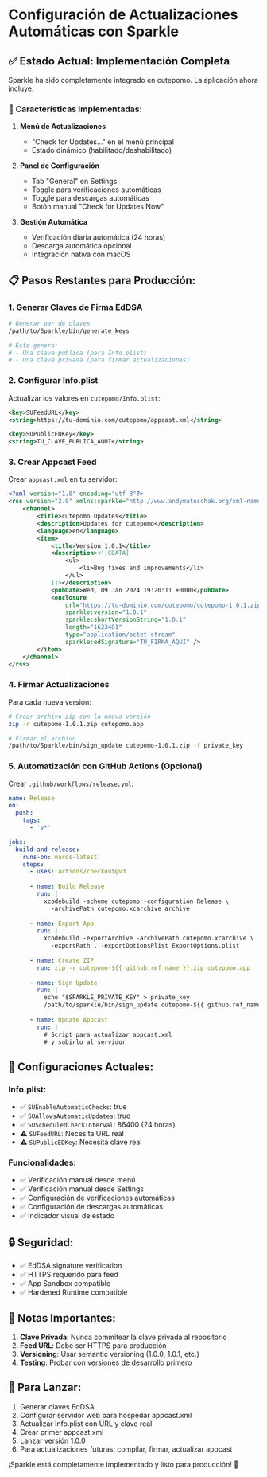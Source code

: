 # Configuración de Actualizaciones Automáticas con Sparkle

## ✅ **Estado Actual: Implementación Completa**

Sparkle ha sido completamente integrado en cutepomo. La aplicación ahora incluye:

### 🔧 **Características Implementadas:**

1. **Menú de Actualizaciones**
   - "Check for Updates..." en el menú principal
   - Estado dinámico (habilitado/deshabilitado)

2. **Panel de Configuración**
   - Tab "General" en Settings
   - Toggle para verificaciones automáticas
   - Toggle para descargas automáticas
   - Botón manual "Check for Updates Now"

3. **Gestión Automática**
   - Verificación diaria automática (24 horas)
   - Descarga automática opcional
   - Integración nativa con macOS

## 📋 **Pasos Restantes para Producción:**

### 1. **Generar Claves de Firma EdDSA**

```bash
# Generar par de claves
/path/to/Sparkle/bin/generate_keys

# Esto genera:
# - Una clave pública (para Info.plist)
# - Una clave privada (para firmar actualizaciones)
```

### 2. **Configurar Info.plist**

Actualizar los valores en `cutepomo/Info.plist`:

```xml
<key>SUFeedURL</key>
<string>https://tu-dominio.com/cutepomo/appcast.xml</string>

<key>SUPublicEDKey</key>
<string>TU_CLAVE_PUBLICA_AQUI</string>
```

### 3. **Crear Appcast Feed**

Crear `appcast.xml` en tu servidor:

```xml
<?xml version="1.0" encoding="utf-8"?>
<rss version="2.0" xmlns:sparkle="http://www.andymatuschak.org/xml-namespaces/sparkle">
    <channel>
        <title>cutepomo Updates</title>
        <description>Updates for cutepomo</description>
        <language>en</language>
        <item>
            <title>Version 1.0.1</title>
            <description><![CDATA[
                <ul>
                    <li>Bug fixes and improvements</li>
                </ul>
            ]]></description>
            <pubDate>Wed, 09 Jan 2024 19:20:11 +0000</pubDate>
            <enclosure 
                url="https://tu-dominio.com/cutepomo/cutepomo-1.0.1.zip"
                sparkle:version="1.0.1"
                sparkle:shortVersionString="1.0.1"
                length="1623481"
                type="application/octet-stream"
                sparkle:edSignature="TU_FIRMA_AQUI" />
        </item>
    </channel>
</rss>
```

### 4. **Firmar Actualizaciones**

Para cada nueva versión:

```bash
# Crear archivo zip con la nueva versión
zip -r cutepomo-1.0.1.zip cutepomo.app

# Firmar el archivo
/path/to/Sparkle/bin/sign_update cutepomo-1.0.1.zip -f private_key
```

### 5. **Automatización con GitHub Actions** (Opcional)

Crear `.github/workflows/release.yml`:

```yaml
name: Release
on:
  push:
    tags:
      - 'v*'

jobs:
  build-and-release:
    runs-on: macos-latest
    steps:
      - uses: actions/checkout@v3
      
      - name: Build Release
        run: |
          xcodebuild -scheme cutepomo -configuration Release \
            -archivePath cutepomo.xcarchive archive
          
      - name: Export App
        run: |
          xcodebuild -exportArchive -archivePath cutepomo.xcarchive \
            -exportPath . -exportOptionsPlist ExportOptions.plist
            
      - name: Create ZIP
        run: zip -r cutepomo-${{ github.ref_name }}.zip cutepomo.app
        
      - name: Sign Update
        run: |
          echo "$SPARKLE_PRIVATE_KEY" > private_key
          /path/to/sparkle/bin/sign_update cutepomo-${{ github.ref_name }}.zip -f private_key
          
      - name: Update Appcast
        run: |
          # Script para actualizar appcast.xml
          # y subirlo al servidor
```

## 🎯 **Configuraciones Actuales:**

### Info.plist:
- ✅ `SUEnableAutomaticChecks`: true
- ✅ `SUAllowsAutomaticUpdates`: true  
- ✅ `SUScheduledCheckInterval`: 86400 (24 horas)
- ⚠️ `SUFeedURL`: Necesita URL real
- ⚠️ `SUPublicEDKey`: Necesita clave real

### Funcionalidades:
- ✅ Verificación manual desde menú
- ✅ Verificación manual desde Settings
- ✅ Configuración de verificaciones automáticas
- ✅ Configuración de descargas automáticas
- ✅ Indicador visual de estado

## 🔒 **Seguridad:**

- ✅ EdDSA signature verification
- ✅ HTTPS requerido para feed
- ✅ App Sandbox compatible
- ✅ Hardened Runtime compatible

## 📝 **Notas Importantes:**

1. **Clave Privada**: Nunca commitear la clave privada al repositorio
2. **Feed URL**: Debe ser HTTPS para producción
3. **Versioning**: Usar semantic versioning (1.0.0, 1.0.1, etc.)
4. **Testing**: Probar con versiones de desarrollo primero

## 🚀 **Para Lanzar:**

1. Generar claves EdDSA
2. Configurar servidor web para hospedar appcast.xml
3. Actualizar Info.plist con URL y clave real
4. Crear primer appcast.xml
5. Lanzar versión 1.0.0
6. Para actualizaciones futuras: compilar, firmar, actualizar appcast

¡Sparkle está completamente implementado y listo para producción! 🎉 